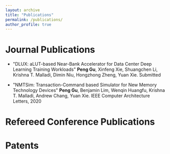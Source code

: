 ```yaml
---
layout: archive
title: "Publications"
permalink: /publications/
author_profile: true
---
```


Journal Publications
======
* "DLUX: aLUT-based Near-Bank Accelerator for Data Center Deep Learning Training Workloads"
**Peng Gu**, Xinfeng  Xie, Shuangchen Li, Krishna T. Malladi, Dimin Niu, Hongzhong Zheng, Yuan Xie.
Submitted

* "NMTSim:  Transaction-Command based Simulator for New Memory Technology Devices"
**Peng Gu**, Benjamin Lim, Wenqin Huangfu, Krishna T. Malladi, Andrew Chang, Yuan Xie.
IEEE Computer Architecture Letters, 2020


Refereed Conference Publications
======

Patents
======
